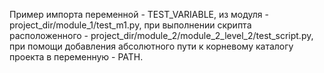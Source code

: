 Пример импорта переменной - TEST_VARIABLE, из модуля - project_dir/module_1/test_m1.py, при выполнении скрипта расположенного - project_dir/module_2/module_2_level_2/test_script.py, при помощи добавления абсолютного пути к корневому каталогу проекта в переменную - PATH.
